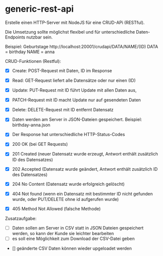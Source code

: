 # generic-rest-api
Erstelle einen HTTP-Server mit NodeJS für eine CRUD-APi (RESTful).

Die Umsetzung sollte möglichst flexibel und für unterschiedliche Daten-Endpoints nutzbar sein.

Beispiel: Geburtstage
http://localhost:20001/crudapi/DATA/NAME/(ID)
DATA = birthday
NAME = anna

CRUD-Funktionen (Restful):

- [x] Create: POST-Request mit Daten, ID im Response
- [x] Read: GET-Request liefert alle Datensätze oder nur einen (ID)
- [x] Update: PUT-Request mit ID führt Update mit allen Daten aus, 
- [x] PATCH-Request mit ID macht Update nur auf gesendeten Daten
- [x] Delete: DELETE-Request mit ID entfernt Datensatz

- [x] Daten werden am Server in JSON-Dateien gespeichert.
Beispiel: birthday-anna.json

- [x] Der Response hat unterschiedliche HTTP-Status-Codes
- [x] 200 OK (bei GET Requests)
- [x] 201 Created (neuer Datensatz wurde erzeugt, Antwort enthält zusätzlich ID des Datensatzes)
- [x] 202 Accepted (Datensatz wurde geändert, Antwort enthält zusätzlich ID des Datensatzes)
- [x] 204 No Content (Datensatz wurde erfolgreich gelöscht)
- [x] 404 Not found (wenn ein Datensatz mit bestimmter ID nicht gefunden wurde, oder PUT/DELETE ohne id aufgerufen wurde)
- [x] 405 Method Not Allowed (falsche Methode)



Zusatzaufgabe:
- [ ] Daten sollen am Server in CSV statt in JSON Dateien gespeichert werden, so kann der Kunde sie leichter bearbeiten
- [ ] es soll eine Möglichkeit zum Download der CSV-Datei geben
- [] geänderte CSV Daten können wieder upgeloadet werden
